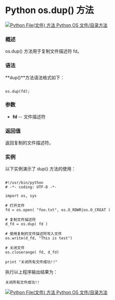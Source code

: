 Python os.dup() 方法
==================

 [![Python File(文件) 方法](../images/up.gif)
 Python OS 文件/目录方法](os-file-methods.html)


  ### 概述

 os.dup() 方法用于复制文件描述符 fd。

 ### 语法

 **dup()**方法语法格式如下：

 
```

os.dup(fd);

```

 ### 参数

  * **fd** -- 文件描述符


  ### 返回值

 返回复制的文件描述符。

 ### 实例

 以下实例演示了 dup() 方法的使用：

 
```

#!/usr/bin/python
# -*- coding: UTF-8 -*-

import os, sys

# 打开文件
fd = os.open( "foo.txt", os.O_RDWR|os.O_CREAT )

# 复制文件描述符
d_fd = os.dup( fd )

# 使用复制的文件描述符写入文件
os.write(d_fd, "This is test")

# 关闭文件
os.closerange( fd, d_fd)

print "关闭所有文件成功!!"

```

 执行以上程序输出结果为：

 
```
关闭所有文件成功!!

```

 [![Python File(文件) 方法](../images/up.gif)
 Python OS 文件/目录方法](os-file-methods.html)